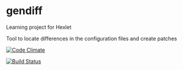 # gendiff
Learning project for Hexlet

Tool to locate differences in the configuration files and create patches

[![Code Climate](https://codeclimate.com/github/p-kachalov/project-lvl2-s105/badges/gpa.svg)](https://codeclimate.com/github/p-kachalov/project-lvl2-s105)

[![Build Status](https://travis-ci.org/p-kachalov/project-lvl2-s105.svg?branch=master)](https://travis-ci.org/p-kachalov/project-lvl2-s105)


